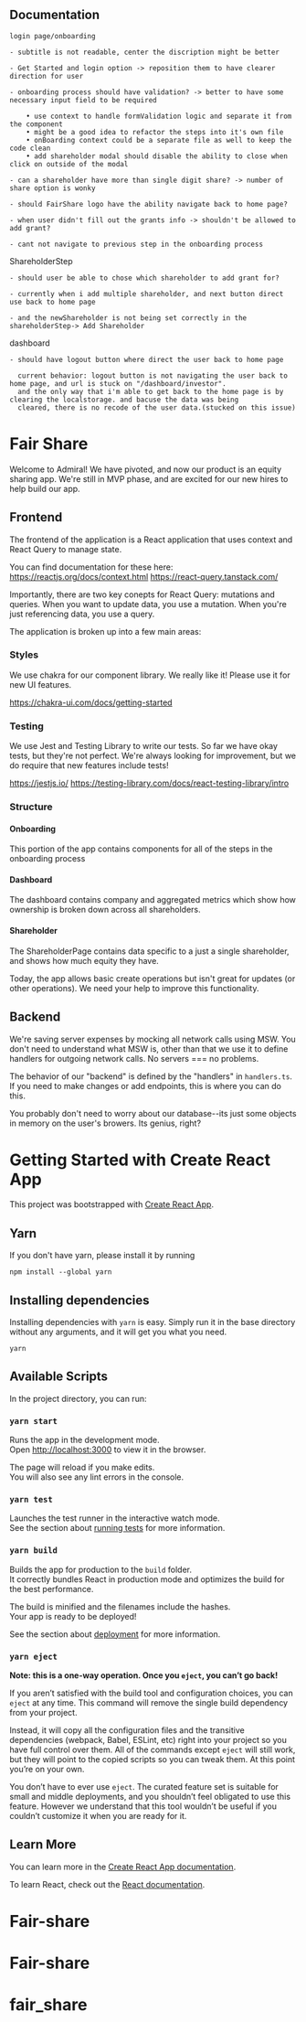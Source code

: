 ## Documentation

    login page/onboarding

    - subtitle is not readable, center the discription might be better

    - Get Started and login option -> reposition them to have clearer direction for user

    - onboarding process should have validation? -> better to have some necessary input field to be required

        • use context to handle formValidation logic and separate it from the component
        • might be a good idea to refactor the steps into it's own file
        • onBoarding context could be a separate file as well to keep the code clean
        • add shareholder modal should disable the ability to close when click on outside of the modal

    - can a shareholder have more than single digit share? -> number of share option is wonky

    - should FairShare logo have the ability navigate back to home page?

    - when user didn't fill out the grants info -> shouldn't be allowed to add grant?

    - cant not navigate to previous step in the onboarding process

ShareholderStep

    - should user be able to chose which shareholder to add grant for?

    - currently when i add multiple shareholder, and next button direct use back to home page

    - and the newShareholder is not being set correctly in the shareholderStep-> Add Shareholder

dashboard

    - should have logout button where direct the user back to home page

      current behavior: logout button is not navigating the user back to home page, and url is stuck on "/dashboard/investor".
      and the only way that i'm able to get back to the home page is by clearing the localstorage. and bacuse the data was being
      cleared, there is no recode of the user data.(stucked on this issue)


# Fair Share

Welcome to Admiral! We have pivoted, and now our product is an equity sharing app. We're still in MVP phase, and are excited for our new hires to help build our app.

## Frontend

The frontend of the application is a React application that uses context and React Query to manage state.

You can find documentation for these here:
https://reactjs.org/docs/context.html
https://react-query.tanstack.com/

Importantly, there are two key conepts for React Query: mutations and queries. When you want to update data, you use a mutation. When you're just referencing data, you use a query.

The application is broken up into a few main areas:

### Styles

We use chakra for our component library. We really like it! Please use it for new UI features.

https://chakra-ui.com/docs/getting-started

### Testing

We use Jest and Testing Library to write our tests. So far we have okay tests, but they're not perfect. We're always looking for improvement, but we do require that new features include tests!

https://jestjs.io/
https://testing-library.com/docs/react-testing-library/intro

### Structure

#### Onboarding

This portion of the app contains components for all of the steps in the onboarding process

#### Dashboard

The dashboard contains company and aggregated metrics which show how ownership is broken down across all shareholders.

#### Shareholder

The ShareholderPage contains data specific to a just a single shareholder, and shows how much equity they have.

Today, the app allows basic create operations but isn't great for updates (or other operations). We need your help to improve this functionality.

## Backend

We're saving server expenses by mocking all network calls using MSW. You don't need to understand what MSW is, other than that we use it to define handlers for outgoing network calls. No servers === no problems.

The behavior of our "backend" is defined by the "handlers" in `handlers.ts`. If you need to make changes or add endpoints, this is where you can do this.

You probably don't need to worry about our database--its just some objects in memory on the user's browers. Its genius, right?

# Getting Started with Create React App

This project was bootstrapped with [Create React App](https://github.com/facebook/create-react-app).

## Yarn

If you don't have yarn, please install it by running

```
npm install --global yarn
```

## Installing dependencies

Installing dependencies with `yarn` is easy. Simply run it in the base directory without any arguments, and it will get you what you need.

```
yarn
```

## Available Scripts

In the project directory, you can run:

### `yarn start`

Runs the app in the development mode.\
Open [http://localhost:3000](http://localhost:3000) to view it in the browser.

The page will reload if you make edits.\
You will also see any lint errors in the console.

### `yarn test`

Launches the test runner in the interactive watch mode.\
See the section about [running tests](https://facebook.github.io/create-react-app/docs/running-tests) for more information.

### `yarn build`

Builds the app for production to the `build` folder.\
It correctly bundles React in production mode and optimizes the build for the best performance.

The build is minified and the filenames include the hashes.\
Your app is ready to be deployed!

See the section about [deployment](https://facebook.github.io/create-react-app/docs/deployment) for more information.

### `yarn eject`

**Note: this is a one-way operation. Once you `eject`, you can’t go back!**

If you aren’t satisfied with the build tool and configuration choices, you can `eject` at any time. This command will remove the single build dependency from your project.

Instead, it will copy all the configuration files and the transitive dependencies (webpack, Babel, ESLint, etc) right into your project so you have full control over them. All of the commands except `eject` will still work, but they will point to the copied scripts so you can tweak them. At this point you’re on your own.

You don’t have to ever use `eject`. The curated feature set is suitable for small and middle deployments, and you shouldn’t feel obligated to use this feature. However we understand that this tool wouldn’t be useful if you couldn’t customize it when you are ready for it.

## Learn More

You can learn more in the [Create React App documentation](https://facebook.github.io/create-react-app/docs/getting-started).

To learn React, check out the [React documentation](https://reactjs.org/).

# Fair-share

# Fair-share
# fair_share
